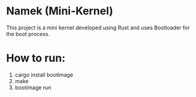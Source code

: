 # Namek (Mini-Kernel)
This project is a mini kernel developed using Rust and uses Bootloader for the boot process.

# How to run:

1. cargo install bootimage
2. make
3. bootimage run
